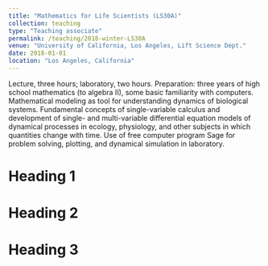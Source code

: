 ```yaml
---
title: "Mathematics for Life Scientists (LS30A)"
collection: teaching
type: "Teaching associate"
permalink: /teaching/2018-winter-LS30A
venue: "University of California, Los Angeles, Lift Science Dept."
date: 2018-01-01
location: "Los Angeles, California"
---
```


Lecture, three hours; laboratory, two hours. Preparation: three years of high school mathematics (to algebra II), some basic familiarity with computers. Mathematical modeling as tool for understanding dynamics of biological systems. Fundamental concepts of single-variable calculus and development of single- and multi-variable differential equation models of dynamical processes in ecology, physiology, and other subjects in which quantities change with time. Use of free computer program Sage for problem solving, plotting, and dynamical simulation in laboratory.

Heading 1
======

Heading 2
======

Heading 3
======